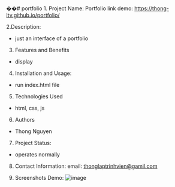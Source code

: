 ��#   p o r t f o l i o 
 
﻿1. Project Name: Portfolio
 link demo: https://thong-ltv.github.io/portfolio/

2.Description:
+ just an interface of a portfolio

3. Features and Benefits
+ display

4. Installation and Usage:
+ run index.html file

5. Technologies Used
+ html, css, js

6. Authors
+  Thong Nguyen
  
7. Project Status:
+ operates normally
  
8. Contact Information:
email: thonglaptrinhvien@gamil.com

10. Screenshots Demo:
 ![image](https://github.com/thong-ltv/portfolio/assets/89473403/2f0a5c15-7c69-4535-8200-b8c4b397b3bd)
